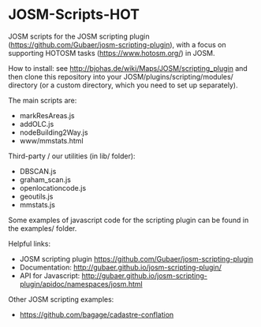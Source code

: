 # JOSM-Scripts-HOT
JOSM scripts for the JOSM scripting plugin (https://github.com/Gubaer/josm-scripting-plugin), with a focus on supporting HOTOSM tasks (https://www.hotosm.org/) in JOSM.

How to install: see http://bjohas.de/wiki/Maps/JOSM/scripting_plugin and then clone this repository into your JOSM/plugins/scripting/modules/ directory (or a custom directory, which you need to set up separately).

The main scripts are:
- markResAreas.js 
- addOLC.js
- nodeBuilding2Way.js
- www/mmstats.html

Third-party / our utilities (in lib/ folder):
- DBSCAN.js
- graham_scan.js
- openlocationcode.js
- geoutils.js
- mmstats.js

Some examples of javascript code for the scripting plugin can be found in the examples/ folder.

Helpful links:
- JOSM scripting plugin https://github.com/Gubaer/josm-scripting-plugin
- Documentation: http://gubaer.github.io/josm-scripting-plugin/
- API for Javascript: http://gubaer.github.io/josm-scripting-plugin/apidoc/namespaces/josm.html

Other JOSM scripting examples:
- https://github.com/bagage/cadastre-conflation
